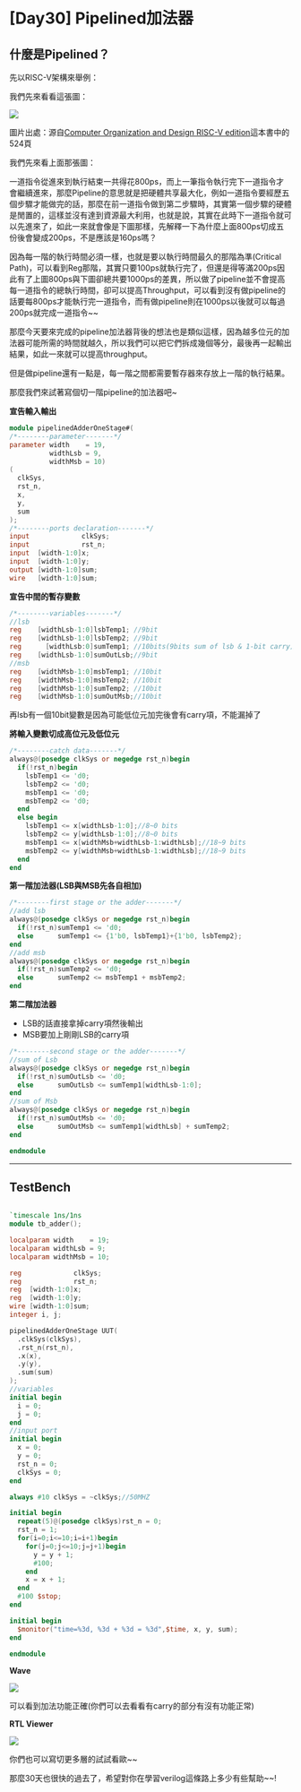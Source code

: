 # [Day30] Pipelined加法器

## 什麼是Pipelined？

先以RISC-V架構來舉例：

我們先來看看這張圖：

![](https://i.imgur.com/jFXKZqG.png)

圖片出處：源自[Computer Organization and Design RISC-V edition](http://home.ustc.edu.cn/~louwenqi/reference_books_tools/Computer%20Organization%20and%20Design%20RISC-V%20edition.pdf)這本書中的524頁

我們先來看上面那張圖：

一道指令從進來到執行結束一共得花800ps，而上一筆指令執行完下一道指令才會繼續進來，那麼Pipeline的意思就是把硬體共享最大化，例如一道指令要經歷五個步驟才能做完的話，那麼在前一道指令做到第二步驟時，其實第一個步驟的硬體是閒置的，這樣並沒有達到資源最大利用，也就是說，其實在此時下一道指令就可以先進來了，如此一來就會像是下圖那樣，先解釋一下為什麼上面800ps切成五份後會變成200ps，不是應該是160ps嗎？

因為每一階的執行時間必須一樣，也就是要以執行時間最久的那階為準(Critical Path)，可以看到Reg那階，其實只要100ps就執行完了，但還是得等滿200ps因此有了上圖800ps與下圖卻總共要1000ps的差異，所以做了pipeline並不會提高每一道指令的總執行時間，卻可以提高Throughput，可以看到沒有做pipeline的話要每800ps才能執行完一道指令，而有做pipeline則在1000ps以後就可以每過200ps就完成一道指令~~

那麼今天要來完成的pipeline加法器背後的想法也是類似這樣，因為越多位元的加法器可能所需的時間就越久，所以我們可以把它們拆成幾個等分，最後再一起輸出結果，如此一來就可以提高throughput。

但是做pipeline還有一點是，每一階之間都需要暫存器來存放上一階的執行結果。

那麼我們來試著寫個切一階pipeline的加法器吧~

**宣告輸入輸出**

```verilog
module pipelinedAdderOneStage#(
/*--------parameter-------*/
parameter width    = 19,
          widthLsb = 9,
          widthMsb = 10)
(
  clkSys, 
  rst_n, 
  x, 
  y, 
  sum
);
/*--------ports declaration-------*/
input             clkSys;
input             rst_n;
input  [width-1:0]x;
input  [width-1:0]y;
output [width-1:0]sum;
wire   [width-1:0]sum;
```

**宣告中間的暫存變數**

```verilog
/*--------variables-------*/
//lsb
reg    [widthLsb-1:0]lsbTemp1; //9bit
reg    [widthLsb-1:0]lsbTemp2; //9bit
reg      [widthLsb:0]sumTemp1; //10bits(9bits sum of lsb & 1-bit carry)
reg    [widthLsb-1:0]sumOutLsb;//9bit
//msb
reg    [widthMsb-1:0]msbTemp1; //10bit
reg    [widthMsb-1:0]msbTemp2; //10bit
reg    [widthMsb-1:0]sumTemp2; //10bit
reg    [widthMsb-1:0]sumOutMsb;//10bit
```

再lsb有一個10bit變數是因為可能低位元加完後會有carry項，不能漏掉了

**將輸入變數切成高位元及低位元**

```verilog
/*--------catch data-------*/
always@(posedge clkSys or negedge rst_n)begin
  if(!rst_n)begin
    lsbTemp1 <= 'd0;
    lsbTemp2 <= 'd0;
    msbTemp1 <= 'd0;
    msbTemp2 <= 'd0;
  end
  else begin
    lsbTemp1 <= x[widthLsb-1:0];//8~0 bits
    lsbTemp2 <= y[widthLsb-1:0];//8~0 bits
    msbTemp1 <= x[widthMsb+widthLsb-1:widthLsb];//18~9 bits
    msbTemp2 <= y[widthMsb+widthLsb-1:widthLsb];//18~9 bits
  end
end
```

**第一階加法器(LSB與MSB先各自相加)**

```verilog
/*--------first stage or the adder-------*/
//add lsb
always@(posedge clkSys or negedge rst_n)begin
  if(!rst_n)sumTemp1 <= 'd0;
  else      sumTemp1 <= {1'b0, lsbTemp1}+{1'b0, lsbTemp2};
end
//add msb
always@(posedge clkSys or negedge rst_n)begin
  if(!rst_n)sumTemp2 <= 'd0;
  else      sumTemp2 <= msbTemp1 + msbTemp2;
end
```

**第二階加法器**
- LSB的話直接拿掉carry項然後輸出
- MSB要加上剛剛LSB的carry項


```verilog
/*--------second stage or the adder-------*/
//sum of Lsb
always@(posedge clkSys or negedge rst_n)begin
  if(!rst_n)sumOutLsb <= 'd0;
  else      sumOutLsb <= sumTemp1[widthLsb-1:0];
end
//sum of Msb
always@(posedge clkSys or negedge rst_n)begin
  if(!rst_n)sumOutMsb <= 'd0;
  else      sumOutMsb <= sumTemp1[widthLsb] + sumTemp2;
end

endmodule
```


---

## TestBench

```verilog

`timescale 1ns/1ns
module tb_adder();

localparam width    = 19;
localparam widthLsb = 9;
localparam widthMsb = 10;

reg             clkSys;
reg             rst_n;
reg  [width-1:0]x;
reg  [width-1:0]y;
wire [width-1:0]sum;
integer i, j;

pipelinedAdderOneStage UUT(
  .clkSys(clkSys), 
  .rst_n(rst_n), 
  .x(x), 
  .y(y), 
  .sum(sum)
);
//variables
initial begin
  i = 0;
  j = 0;
end
//input port
initial begin
  x = 0;
  y = 0;
  rst_n = 0;
  clkSys = 0;
end

always #10 clkSys = ~clkSys;//50MHZ

initial begin
  repeat(5)@(posedge clkSys)rst_n = 0;
  rst_n = 1;
  for(i=0;i<=10;i=i+1)begin
    for(j=0;j<=10;j=j+1)begin
      y = y + 1;
      #100;
    end
    x = x + 1;
  end
  #100 $stop;
end

initial begin
  $monitor("time=%3d, %3d + %3d = %3d",$time, x, y, sum);
end

endmodule

```

**Wave**

![](https://i.imgur.com/LRZPY0J.png)

可以看到加法功能正確(你們可以去看看有carry的部分有沒有功能正常)

**RTL Viewer**

![](https://i.imgur.com/vDSkoHt.png)

你們也可以寫切更多層的試試看歐~~

那麼30天也很快的過去了，希望對你在學習verilog這條路上多少有些幫助~~!

